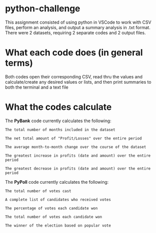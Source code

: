 # python-challenge
This assignment consisted of using python in VSCode to work with CSV files, perform an analysis, and output a summary analysis in .txt format.  There were 2 datasets, requiring 2 separate codes and 2 output files.

# What each code does (in general terms)
Both codes open their corresponding CSV, read thru the values and calculate/create any desired values or lists, and then print summaries to both the terminal and a text file

# What the codes calculate
The **PyBank** code currently calculates the following:

    The total number of months included in the dataset

    The net total amount of "Profit/Losses" over the entire period

    The average month-to-month change over the course of the dataset

    The greatest increase in profits (date and amount) over the entire period

    The greatest decrease in profits (date and amount) over the entire period


 The **PyPoll** code currently calculates the following:
 
    The total number of votes cast

    A complete list of candidates who received votes

    The percentage of votes each candidate won

    The total number of votes each candidate won

    The winner of the election based on popular vote